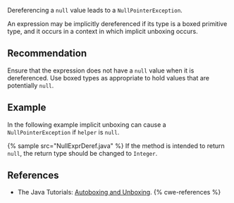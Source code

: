Dereferencing a `null` value leads to a `NullPointerException`.

An expression may be implicitly dereferenced if its type is a boxed primitive type, and it occurs in a context in which implicit unboxing occurs.


## Recommendation
Ensure that the expression does not have a `null` value when it is dereferenced. Use boxed types as appropriate to hold values that are potentially `null`.


## Example
In the following example implicit unboxing can cause a `NullPointerException` if `helper` is `null`.

{% sample src="NullExprDeref.java" %}
If the method is intended to return `null`, the return type should be changed to `Integer`.


## References
* The Java Tutorials: [Autoboxing and Unboxing](https://docs.oracle.com/javase/tutorial/java/data/autoboxing.html).
{% cwe-references %}
